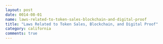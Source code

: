 ```yaml
---
layout: post
date: 0014-08-01
name: laws-related-to-token-sales-blockchain-and-digital-proof
title: "Laws Related to Token Sales, Blockchain, and Digital Proof"
category: california
comments: true
---
```



